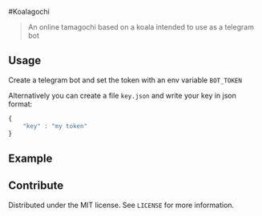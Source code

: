 #Koalagochi

>   An online tamagochi based on a koala intended to use as a telegram bot

##  Usage

Create a telegram bot and set the token with an env variable `BOT_TOKEN`

Alternatively you can create a file `key.json` and write your key in json format:
```javascript
{
    "key" : "my token"    
}
```

##  Example


##  Contribute

Distributed under the MIT license. See ``LICENSE`` for more information.
